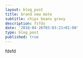 ```yaml
---
layout: blog_post
title: brand new mate
subtitle: chips beans gravy
description: fsfds
date: '2018-04-26T03:03:21+01:00'
type: blog_post
published: true
---
```

fdsfd
